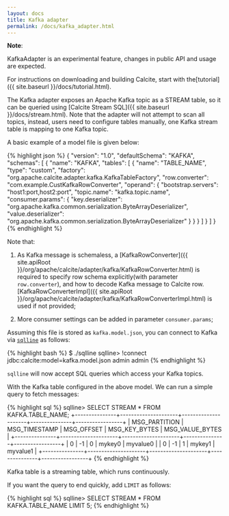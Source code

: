 ```yaml
---
layout: docs
title: Kafka adapter
permalink: /docs/kafka_adapter.html
---
```

<!--
{% comment %}
Licensed to the Apache Software Foundation (ASF) under one or more
contributor license agreements.  See the NOTICE file distributed with
this work for additional information regarding copyright ownership.
The ASF licenses this file to you under the Apache License, Version 2.0
(the "License"); you may not use this file except in compliance with
the License.  You may obtain a copy of the License at

http://www.apache.org/licenses/LICENSE-2.0

Unless required by applicable law or agreed to in writing, software
distributed under the License is distributed on an "AS IS" BASIS,
WITHOUT WARRANTIES OR CONDITIONS OF ANY KIND, either express or implied.
See the License for the specific language governing permissions and
limitations under the License.
{% endcomment %}
-->

**Note**:

KafkaAdapter is an experimental feature, changes in public API and usage are expected.

For instructions on downloading and building Calcite, start with the[tutorial]({{ site.baseurl }}/docs/tutorial.html).

The Kafka adapter exposes an Apache Kafka topic as a STREAM table, so it can be queried using
[Calcite Stream SQL]({{ site.baseurl }}/docs/stream.html). Note that the adapter will not attempt to scan all topics,
instead, users need to configure tables manually, one Kafka stream table is mapping to one Kafka topic.

A basic example of a model file is given below:

{% highlight json %}
{
  "version": "1.0",
  "defaultSchema": "KAFKA",
  "schemas": [
    {
      "name": "KAFKA",
      "tables": [
        {
          "name": "TABLE_NAME",
          "type": "custom",
          "factory": "org.apache.calcite.adapter.kafka.KafkaTableFactory",
          "row.converter": "com.example.CustKafkaRowConverter",
          "operand": {
            "bootstrap.servers": "host1:port,host2:port",
            "topic.name": "kafka.topic.name",
            "consumer.params": {
              "key.deserializer": "org.apache.kafka.common.serialization.ByteArrayDeserializer",
              "value.deserializer": "org.apache.kafka.common.serialization.ByteArrayDeserializer"
            }
          }
        }
      ]
    }
  ]
}
{% endhighlight %}

Note that:

1. As Kafka message is schemaless, a [KafkaRowConverter]({{ site.apiRoot }}/org/apache/calcite/adapter/kafka/KafkaRowConverter.html)
 is required to specify row schema explicitly(with parameter `row.converter`), and
 how to decode Kafka message to Calcite row. [KafkaRowConverterImpl]({{ site.apiRoot }}/org/apache/calcite/adapter/kafka/KafkaRowConverterImpl.html)
 is used if not provided;

2. More consumer settings can be added in parameter `consumer.params`;

Assuming this file is stored as `kafka.model.json`, you can connect to Kafka via
[`sqlline`](https://github.com/julianhyde/sqlline) as follows:

{% highlight bash %}
$ ./sqlline
sqlline> !connect jdbc:calcite:model=kafka.model.json admin admin
{% endhighlight %}

`sqlline` will now accept SQL queries which access your Kafka topics.

With the Kafka table configured in the above model. We can run a simple query to fetch messages:

{% highlight sql %}
sqlline> SELECT STREAM *
         FROM KAFKA.TABLE_NAME;
+---------------+---------------------+---------------------+---------------+-----------------+
| MSG_PARTITION |    MSG_TIMESTAMP    |     MSG_OFFSET      | MSG_KEY_BYTES | MSG_VALUE_BYTES |
+---------------+---------------------+---------------------+---------------+-----------------+
| 0             | -1                  | 0                   | mykey0        | myvalue0        |
| 0             | -1                  | 1                   | mykey1        | myvalue1        |
+---------------+---------------------+---------------------+---------------+-----------------+
{% endhighlight %}

Kafka table is a streaming table, which runs continuously.

If you want the query to end quickly, add `LIMIT` as follows:

{% highlight sql %}
sqlline> SELECT STREAM *
         FROM KAFKA.TABLE_NAME
         LIMIT 5;
{% endhighlight %}
